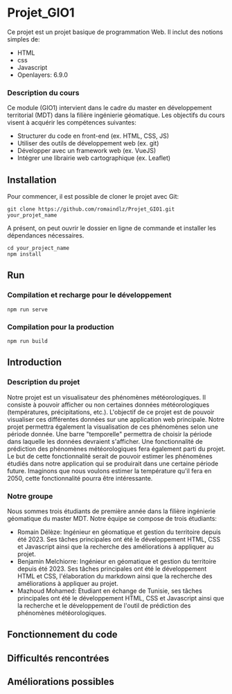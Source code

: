 # Projet_GIO1
Ce projet est un projet basique de programmation Web. 
Il inclut des notions simples de:
  - HTML
  - css
  - Javascript
  - Openlayers: 6.9.0
### Description du cours
Ce module (GIO1) intervient dans le cadre du master en développement territorial (MDT) dans la filière ingénierie géomatique.
Les objectifs du cours visent à acquérir les compétences suivantes:
  - Structurer du code en front-end (ex. HTML, CSS, JS)
  - Utiliser des outils de développement web (ex. git)
  - Développer avec un framework web (ex. VueJS)
  - Intégrer une librairie web cartographique (ex. Leaflet)

## Installation
Pour commencer, il est possible de cloner le projet avec Git:

```
git clone https://github.com/romaindlz/Projet_GIO1.git your_projet_name
```
A présent, on peut ouvrir le dossier en ligne de commande et installer les dépendances nécessaires.

```
cd your_project_name
npm install
```
## Run
### Compilation et recharge pour le développement
```
npm run serve
```

### Compilation pour la production
```
npm run build
```

## Introduction
### Description du projet
Notre projet est un visualisateur des phénomènes météorologiques. Il consiste à pouvoir afficher ou non certaines données météorologiques (températures, précipitations, etc.). 
L'objectif de ce projet est de pouvoir visualiser ces différentes données sur une application web principale. Notre projet permettra également la visualisation de ces phénomènes selon une période donnée. Une barre "temporelle" permettra de choisir la période dans laquelle les données devraient s'afficher. Une fonctionnalité de prédiction des phénomènes météorologiques fera également parti du projet. Le but de cette fonctionnalité serait de pouvoir estimer les phénomènes étudiés dans notre application qui se produirait dans une certaine période future. Imaginons que nous voulons estimer la température qu'il fera en 2050, cette fonctionnalité pourra être intéressante.
### Notre groupe
Nous sommes trois étudiants de première année dans la filière ingénierie géomatique du master MDT. 
Notre équipe se compose de trois étudiants:
  - Romain Délèze: Ingénieur en géomatique et gestion du territoire depuis été 2023. Ses tâches principales ont été le développement HTML, CSS et Javascript ainsi que la recherche des améliorations à appliquer au projet.
  - Benjamin Melchiorre: Ingénieur en géomatique et gestion du territoire depuis été 2023. Ses tâches principales ont été le développement HTML et CSS, l'élaboration du markdown ainsi que la recherche des améliorations à appliquer au projet.
  - Mazhoud Mohamed: Etudiant en échange de Tunisie, ses tâches principales ont été le développement HTML, CSS et Javascript ainsi que la recherche et le développement de l'outil de prédiction des phénomènes météorologiques.


## Fonctionnement du code

## Difficultés rencontrées

## Améliorations possibles
